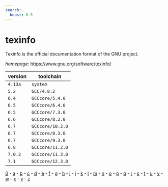 ```yaml
---
search:
  boost: 0.5
---
```

# texinfo

Texinfo is the official documentation format of the GNU project.

*homepage*: <https://www.gnu.org/software/texinfo/>

version | toolchain
--------|----------
``4.13a`` | ``system``
``5.2`` | ``GCC/4.8.2``
``6.4`` | ``GCCcore/5.4.0``
``6.5`` | ``GCCcore/6.4.0``
``6.5`` | ``GCCcore/7.3.0``
``6.6`` | ``GCCcore/8.2.0``
``6.7`` | ``GCCcore/10.2.0``
``6.7`` | ``GCCcore/8.3.0``
``6.7`` | ``GCCcore/9.3.0``
``6.8`` | ``GCCcore/11.2.0``
``7.0.2`` | ``GCCcore/11.3.0``
``7.1`` | ``GCCcore/12.3.0``

[0](../0/index.md) - [a](../a/index.md) - [b](../b/index.md) - [c](../c/index.md) - [d](../d/index.md) - [e](../e/index.md) - [f](../f/index.md) - [g](../g/index.md) - [h](../h/index.md) - [i](../i/index.md) - [j](../j/index.md) - [k](../k/index.md) - [l](../l/index.md) - [m](../m/index.md) - [n](../n/index.md) - [o](../o/index.md) - [p](../p/index.md) - [q](../q/index.md) - [r](../r/index.md) - [s](../s/index.md) - [t](../t/index.md) - [u](../u/index.md) - [v](../v/index.md) - [w](../w/index.md) - [x](../x/index.md) - [y](../y/index.md) - [z](../z/index.md)

